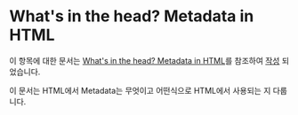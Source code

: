 # What's in the head? Metadata in HTML

이 항목에 대한 문서는 [What's in the head? Metadata in HTML](https://developer.mozilla.org/ko/docs/Learn/HTML/Introduction_to_HTML/The_head_metadata_in_HTML)를 참조하여 [작성](https://www.notion.so/HTML-head-HTML-fb9d5bac40e14ebc954b4fdf317d7227) 되었습니다.

이 문서는 HTML에서 Metadata는 무엇이고 어떤식으로 HTML에서 사용되는 지 다룹니다.